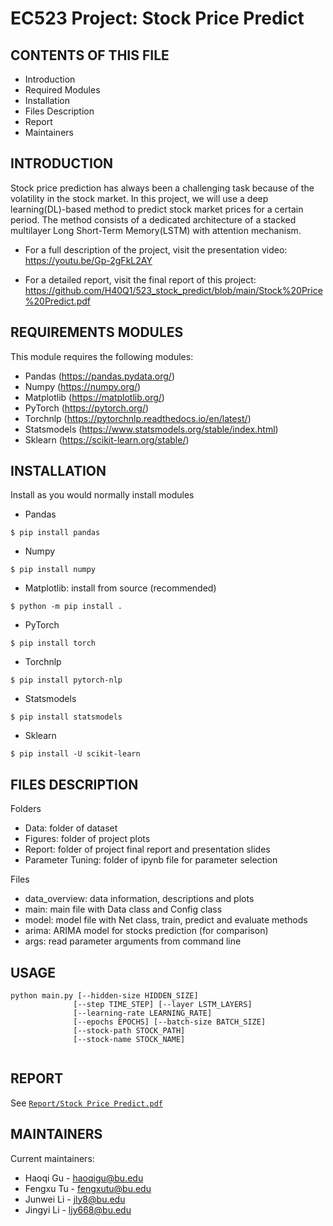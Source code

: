 # EC523 Project: Stock Price Predict

CONTENTS OF THIS FILE
---------------------

 * Introduction
 * Required Modules
 * Installation
 * Files Description
 * Report
 * Maintainers

INTRODUCTION
------------

Stock price prediction has always been a challenging task because of the volatility in the stock market. 
In this project, we will use a deep learning(DL)-based method to predict stock market prices for a certain period. The method consists of a dedicated architecture of a stacked multilayer Long Short-Term Memory(LSTM) with attention mechanism.


 * For a full description of the project, visit the presentation video:
   https://youtu.be/Gp-2gFkL2AY

 * For a detailed report, visit the final report of this project:
   https://github.com/H40Q1/523_stock_predict/blob/main/Stock%20Price%20Predict.pdf
   
   
   
REQUIREMENTS MODULES
------------

This module requires the following modules:

 * Pandas (https://pandas.pydata.org/)
 * Numpy (https://numpy.org/)
 * Matplotlib (https://matplotlib.org/)
 * PyTorch (https://pytorch.org/)
 * Torchnlp (https://pytorchnlp.readthedocs.io/en/latest/)
 * Statsmodels (https://www.statsmodels.org/stable/index.html)
 * Sklearn (https://scikit-learn.org/stable/)
 
 
 
INSTALLATION
------------
Install as you would normally install modules
 * Pandas
 ```
 $ pip install pandas
   ```
 * Numpy 
  ```
 $ pip install numpy
   ```
 * Matplotlib: install from source (recommended)
  ```
$ python -m pip install .
   ```
 * PyTorch 
  ```
 $ pip install torch
   ```
 * Torchnlp 
  ```
 $ pip install pytorch-nlp
   ```
 * Statsmodels
  ```
 $ pip install statsmodels
   ```
 * Sklearn
  ```
 $ pip install -U scikit-learn
   ```

 
 
 
FILES DESCRIPTION
------------
 Folders
 * Data: folder of dataset
 * Figures: folder of project plots
 * Report: folder of project final report and presentation slides
 * Parameter Tuning: folder of ipynb file for parameter selection
 
 Files
 * data_overview: data information, descriptions and plots
 * main: main file with Data class and Config class
 * model: model file with Net class, train, predict and evaluate methods
 * arima: ARIMA model for stocks prediction (for comparison)
 * args: read parameter arguments from command line
 
USAGE
------------

 ```
python main.py [--hidden-size HIDDEN_SIZE]
               [--step TIME_STEP] [--layer LSTM_LAYERS]
               [--learning-rate LEARNING_RATE]
               [--epochs EPOCHS] [--batch-size BATCH_SIZE] 
               [--stock-path STOCK_PATH]
               [--stock-name STOCK_NAME]
               
```

REPORT
-----------
See [`Report/Stock Price Predict.pdf`](./Report)
   

MAINTAINERS
-----------
Current maintainers:
 * Haoqi Gu - haoqigu@bu.edu
 * Fengxu Tu - fengxutu@bu.edu
 * Junwei Li - jly8@bu.edu
 * Jingyi Li - ljy668@bu.edu
 


 
 
 
 
 
 
 
 
  

   
  
